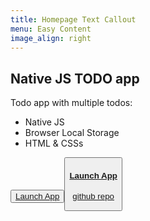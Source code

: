 ```yaml
---
title: Homepage Text Callout
menu: Easy Content
image_align: right
---
```


## Native JS TODO app

Todo app with multiple todos:

- Native JS
- Browser Local Storage
- HTML & CSSs

<button><a href="https://soltonbaev.com/projects/native-js-todo-app">Launch App</a><button>

#### [Launch App]()

[github repo](https://github.com/soltonbaev/native-js-todo-app)
